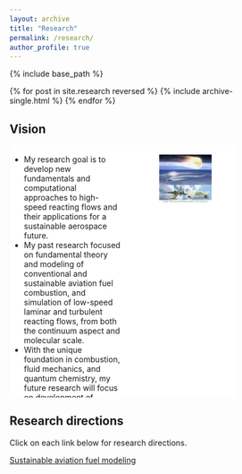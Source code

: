 ```yaml
---
layout: archive
title: "Research"
permalink: /research/
author_profile: true
---
```


{% include base_path %}

{% for post in site.research reversed %}
  {% include archive-single.html %}
{% endfor %}

## Vision

<div class="row">
<style>
* {
  box-sizing: border-box;
}
.column {
  float: left;
  padding: 2px;
  height: 450px; 
}
.left {
  width: 50%;
}
.right {
  width: 50%;
}
.row:after {
  content: "";
  display: table;
  clear: both;
}
</style>
  <div class="column left" style="background-color:rgb(255,255,255);">
    <ul>
      <li>
        My research goal is to develop new fundamentals and computational approaches to high-speed reacting flows and their applications for a sustainable aerospace future.  
      </li>
      <li>
        My past research focused on fundamental theory and modeling of conventional and sustainable aviation fuel combustion, and simulation of low-speed laminar and turbulent reacting flows, from both the continuum aspect and molecular scale. 
      </li>
      <li>
        With the unique foundation in combustion, fluid mechanics, and quantum chemistry, my future research will focus on development of multiscale computational methods integrating <em>ab initio</em> molecular modeling, chemical kinetic modeling, and turbulence-resolved flow simulations for high-speed reacting flow studies. 
      </li>
    </ul>
  </div>
  <div class="column right" style="background-color:rgb(255,255,255);">
    <ul>
      <figure>
        <img src="/images/research/ResearchVision.png" alt="Research Vision" style="width:100%">
      </figure>
    </ul>
  </div>
</div>

## Research directions
<p>Click on each link below for research directions.</p>
<a href="../_pages/research_saf.md" target="_blank" rel="noopener noreferrer">Sustainable aviation fuel modeling</a> 



